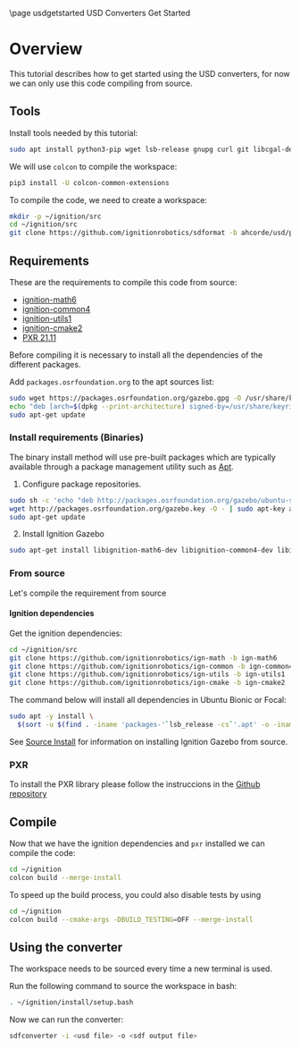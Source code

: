 \page usdgetstarted USD Converters Get Started

# Overview

This tutorial describes how to get started using the USD converters, for now we
can only use this code compiling from source.

## Tools
Install tools needed by this tutorial:

```bash
sudo apt install python3-pip wget lsb-release gnupg curl git libcgal-dev
```

We will use `colcon` to compile the workspace:

```bash
pip3 install -U colcon-common-extensions
```

To compile the code, we need to create a workspace:

```bash
mkdir -p ~/ignition/src
cd ~/ignition/src
git clone https://github.com/ignitionrobotics/sdformat -b ahcorde/usd/prototype_main
```

## Requirements

These are the requirements to compile this code from source:

  - [ignition-math6](https://github.com/ignitionrobotics/ign-math)
  - [ignition-common4](https://github.com/ignitionrobotics/ign-common)
  - [ignition-utils1](https://github.com/ignitionrobotics/ign-utils)
  - [ignition-cmake2](https://github.com/ignitionrobotics/ign-cmake)
  - [PXR 21.11](https://github.com/PixarAnimationStudios/USD)

Before compiling it is necessary to install all the dependencies of the different
packages.

Add `packages.osrfoundation.org` to the apt sources list:

```bash
sudo wget https://packages.osrfoundation.org/gazebo.gpg -O /usr/share/keyrings/pkgs-osrf-archive-keyring.gpg
echo "deb [arch=$(dpkg --print-architecture) signed-by=/usr/share/keyrings/pkgs-osrf-archive-keyring.gpg] http://packages.osrfoundation.org/gazebo/ubuntu-stable $(lsb_release -cs) main" | sudo tee /etc/apt/sources.list.d/gazebo-stable.list > /dev/null
sudo apt-get update
```

### Install requirements (Binaries)

The binary install method will use pre-built packages which are typically
available through a package management utility such as [Apt](https://wiki.debian.org/Apt).

1. Configure package repositories.
  ```bash
  sudo sh -c 'echo "deb http://packages.osrfoundation.org/gazebo/ubuntu-stable `lsb_release -cs` main" > /etc/apt/sources.list.d/gazebo-stable.list'
  wget http://packages.osrfoundation.org/gazebo.key -O - | sudo apt-key add -
  sudo apt-get update
  ```

2. Install Ignition Gazebo
  ```bash
  sudo apt-get install libignition-math6-dev libignition-common4-dev libignition-utils1-dev libignition-cmake2-dev
  ```

### From source

Let's compile the requirement from source

#### Ignition dependencies

Get the ignition dependencies:

```bash
cd ~/ignition/src
git clone https://github.com/ignitionrobotics/ign-math -b ign-math6
git clone https://github.com/ignitionrobotics/ign-common -b ign-common4
git clone https://github.com/ignitionrobotics/ign-utils -b ign-utils1
git clone https://github.com/ignitionrobotics/ign-cmake -b ign-cmake2
```

The command below will install all dependencies in Ubuntu Bionic or Focal:

```bash
sudo apt -y install \
  $(sort -u $(find . -iname 'packages-'`lsb_release -cs`'.apt' -o -iname 'packages.apt' | grep -v '/\.git/') | sed '/ignition\|sdf/d' | tr '\n' ' ')
```

See [Source Install](https://ignitionrobotics.org/docs/fortress/install_ubuntu_src) for information on
installing Ignition Gazebo from source.

### PXR

To install the PXR library please follow the instruccions in the [Github repository](https://github.com/PixarAnimationStudios/USD)

## Compile

Now that we have the ignition dependencies and `pxr` installed we can compile the
code:

```bash
cd ~/ignition
colcon build --merge-install
```

To speed up the build process, you could also disable tests by using

```bash
cd ~/ignition
colcon build --cmake-args -DBUILD_TESTING=OFF --merge-install
```

## Using the converter

The workspace needs to be sourced every time a new terminal is used.

Run the following command to source the workspace in bash:

```bash
. ~/ignition/install/setup.bash
```

Now we can run the converter:

```bash
sdfconverter -i <usd file> -o <sdf output file>
```
